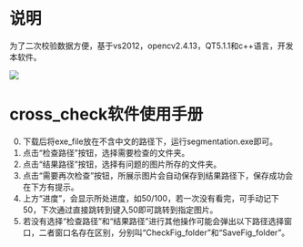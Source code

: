 # 说明
为了二次校验数据方便，基于vs2012，opencv2.4.13，QT5.1.1和c++语言，开发本软件。

![](https://s1.ax1x.com/2020/06/08/thJoIf.png)
# cross_check软件使用手册
0. 下载后将exe_file放在不含中文的路径下，运行segmentation.exe即可。
1. 点击“检查路径”按钮，选择需要检查的文件夹。
2. 点击“结果路径”按钮，选择有问题的图片所存的文件夹。
3. 点击“需要再次检查”按钮，所展示图片会自动保存到结果路径下，保存成功会在下方有提示。
4. 上方“进度”，会显示所处进度，如50/100，若一次没有看完，可手动记下50，下次通过直接跳转到键入50即可跳转到指定图片。
5. 若没有选择“检查路径”和“结果路径”进行其他操作可能会弹出以下路径选择窗口，二者窗口名存在区别，分别叫“CheckFig_folder”和“SaveFig_folder”。
